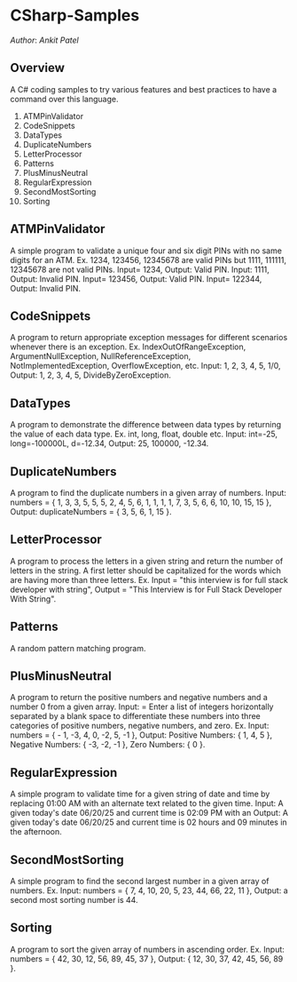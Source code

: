 
# CSharp-Samples

_Author_: _Ankit_ _Patel_

## Overview

A C# coding samples to try various features and best practices to have a command over this language.

1. ATMPinValidator
2. CodeSnippets
3. DataTypes
4. DuplicateNumbers
5. LetterProcessor
6. Patterns
7. PlusMinusNeutral
8. RegularExpression
9. SecondMostSorting
10. Sorting

## ATMPinValidator

A simple program to validate a unique four and six digit PINs with no same digits for an ATM. Ex. 1234, 123456, 12345678 are valid PINs but 1111, 111111, 12345678 are not valid PINs. Input= 1234, Output: Valid PIN. Input: 1111, Output: Invalid PIN. Input= 123456, Output: Valid PIN. Input= 122344, Output: Invalid PIN.

## CodeSnippets

A program to return appropriate exception messages for different scenarios whenever there is an exception. Ex. IndexOutOfRangeException, ArgumentNullException, NullReferenceException, NotImplementedException, OverflowException, etc. Input: 1, 2, 3, 4, 5, 1/0, Output: 1, 2, 3, 4, 5, DivideByZeroException.

## DataTypes

A program to demonstrate the difference between data types by returning the value of each data type. Ex. int, long, float, double etc. Input: int=-25, long=-100000L, d=-12.34, Output: 25, 100000, -12.34.

## DuplicateNumbers

A program to find the duplicate numbers in a given array of numbers.
Input: numbers = { 1, 3, 3, 5, 5, 5, 2, 4, 5, 6, 1, 1, 1, 1, 7, 3, 5, 6, 6, 10, 10, 15, 15 }, Output: duplicateNumbers = { 3, 5, 6, 1, 15 }.

## LetterProcessor

A program to process the letters in a given string and return the number of letters in the string. A first letter should be capitalized for the words which are having more than three letters. Ex. Input = "this interview is for full stack developer with string", Output = "This Interview is for Full Stack Developer With String".

## Patterns

A random pattern matching program.

## PlusMinusNeutral

A program to return the positive numbers and negative numbers and a number 0 from a given array. Input: = Enter a list of integers horizontally separated by a blank space to differentiate these numbers into three categories of positive numbers, negative numbers, and zero. Ex. Input: numbers = { - 1, -3, 4, 0, -2, 5, -1 }, Output:  Positive Numbers: { 1, 4, 5 }, Negative Numbers: { -3, -2, -1 }, Zero Numbers: { 0 }.

## RegularExpression

A simple program to validate time for a given string of date and time by replacing 01:00 AM with an alternate text related to the given time. Input: A given today's date 06/20/25 and current time is 02:09 PM with an Output: A given today's date 06/20/25 and current time is 02 hours and 09 minutes in the afternoon.

## SecondMostSorting

A simple program to find the second largest number in a given array of numbers. Ex. Input: numbers = { 7, 4, 10, 20, 5, 23, 44, 66, 22, 11 }, Output: a second most sorting number is 44.

## Sorting

A program to sort the given array of numbers in ascending order. Ex.
Input: numbers = { 42, 30, 12, 56, 89, 45, 37 }, Output: { 12, 30, 37, 42, 45, 56, 89 }.

